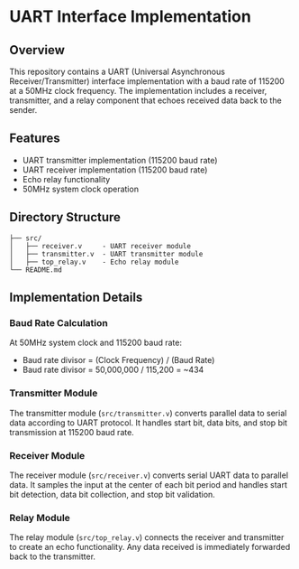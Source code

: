 # UART Interface Implementation

## Overview
This repository contains a UART (Universal Asynchronous Receiver/Transmitter) interface implementation with a baud rate of 115200 at a 50MHz clock frequency. The implementation includes a receiver, transmitter, and a relay component that echoes received data back to the sender.

## Features
- UART transmitter implementation (115200 baud rate)
- UART receiver implementation (115200 baud rate)
- Echo relay functionality
- 50MHz system clock operation

## Directory Structure
```
├── src/
│   ├── receiver.v     - UART receiver module
│   ├── transmitter.v  - UART transmitter module
│   ├── top_relay.v    - Echo relay module
└── README.md
```

## Implementation Details

### Baud Rate Calculation
At 50MHz system clock and 115200 baud rate:
- Baud rate divisor = (Clock Frequency) / (Baud Rate)
- Baud rate divisor = 50,000,000 / 115,200 = ~434

### Transmitter Module
The transmitter module (`src/transmitter.v`) converts parallel data to serial data according to UART protocol. It handles start bit, data bits, and stop bit transmission at 115200 baud rate.

### Receiver Module
The receiver module (`src/receiver.v`) converts serial UART data to parallel data. It samples the input at the center of each bit period and handles start bit detection, data bit collection, and stop bit validation.

### Relay Module
The relay module (`src/top_relay.v`) connects the receiver and transmitter to create an echo functionality. Any data received is immediately forwarded back to the transmitter.

